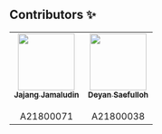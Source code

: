 ## Contributors ✨

<table>
  <tr>
    <td align="center"><a href="https://github.com/JajangJamaludin"><img src="https://avatars0.githubusercontent.com/u/61269579?s=460&v=4" width="100px;" alt=""/><br /><sub><b>Jajang Jamaludin</b></sub></a><br /><br>A21800071</td>
    <td align="center"><a href="https://github.com/deyansaefulloh24"><img src="https://avatars3.githubusercontent.com/u/61266569?s=460&u=59519ed4bf909cada045c1bb234620d0ddf1351e&v=4" width="100px;" alt=""/><br /><sub><b>Deyan Saefulloh</b></sub></a><br /><br>A21800038</td>
  </tr>
</table>